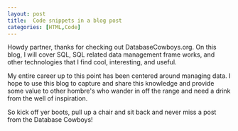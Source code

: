 ```yaml
---
layout: post
title:  Code snippets in a blog post
categories: [HTML,Code]
---
```


Howdy partner, thanks for checking out DatabaseCowboys.org. On this blog, I will cover SQL, SQL related data management frame works, and other technologies that I find cool, interesting, and useful.

My entire career up to this point has been centered around managing data. I hope to use this blog to capture and share this knowledge and provide some value to other hombre's who wander in off the range and need a drink from the well of inspiration. 

So kick off yer boots, pull up a chair and sit back and never miss a post from the Database Cowboys!